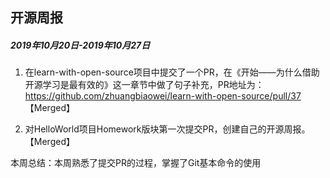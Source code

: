 ## 开源周报

##### 2019年10月20日-2019年10月27日

1. 在learn-with-open-source项目中提交了一个PR，在《开始——为什么借助开源学习是最有效的》这一章节中做了句子补充，PR地址为： https://github.com/zhuangbiaowei/learn-with-open-source/pull/37  【Merged】

2.  对HelloWorld项目Homework版块第一次提交PR，创建自己的开源周报。 【Merged】

本周总结：本周熟悉了提交PR的过程，掌握了Git基本命令的使用